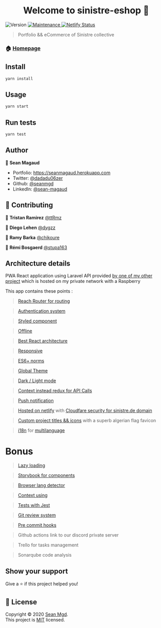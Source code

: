 <h1 align="center">Welcome to sinistre-eshop 👋</h1>
<p>
  <img alt="Version" src="https://img.shields.io/badge/version-1-blue.svg?cacheSeconds=2592000" />
  <a href="https://github.com/seanmgd/sinistre-eshop/graphs/commit-activity" target="_blank">
    <img alt="Maintenance" src="https://img.shields.io/badge/Maintained%3F-yes-green.svg" />
  </a>
  <a href="https://app.netlify.com/sites/sinistre/deploys"  target="_blank">
    <img alt="Netlify Status" src="https://api.netlify.com/api/v1/badges/dd407e5a-efa9-474c-b41c-1db2b18b66f9/deploy-status" />
  </a>
</p>

> Portfolio && eCommerce of Sinistre collective

### 🏠 [Homepage](https://sinistre.de)

## Install

```sh
yarn install
```

## Usage

```sh
yarn start
```

## Run tests

```sh
yarn test
```

## Author

👤 **Sean Magaud**

- Portfolio: https://seanmagaud.herokuapp.com
- Twitter: [@dadadu06zer](https://twitter.com/dadadu06zer)
- Github: [@seanmgd](https://github.com/seanmgd)
- LinkedIn: [@sean-magaud](https://linkedin.com/in/sean-magaud)

## 🤝 Contributing

👤 **Tristan Ramirez** [@ttRmz](https://github.com/ttRmz)

👤 **Diego Lehen** [@dygzz](https://github.com/Dygzz)

👤 **Ramy Barka** [@chikoure](https://github.com/chikoure)

👤 **Rémi Bosgaerd** [@stupa163](https://github.com/Stupa163)

## Architecture details

PWA React application using Laravel API provided [by one of my other project](https://github.com/seanmgd/ecommerceonlaravel) which is hosted on my private network with a Raspberry

This app contains these points :

> [Reach Router for routing](https://github.com/seanmgd/sinistre-eshop/blob/main/src/app/App.js)

> [Authentication system](https://github.com/seanmgd/sinistre-eshop/blob/main/src/server/auth/mutations.js)

> [Styled component](https://github.com/seanmgd/sinistre-eshop/tree/main/src/components/CardItem)

> [Offline](https://github.com/seanmgd/sinistre-eshop/pull/26/files)

> [Best React architecture](https://github.com/seanmgd/sinistre-eshop/tree/main/src)

> [Responsive](https://github.com/seanmgd/sinistre-eshop/blob/main/src/constants/devices.js)

> [ES6+ norms](https://github.com/seanmgd/sinistre-eshop/blob/main/src/services/artists/query.js)

> [Global Theme](https://github.com/seanmgd/sinistre-eshop/blob/main/src/services/artists/query.js)

> [Dark / Light mode](https://github.com/seanmgd/sinistre-eshop/blob/main/src/contexts/themeSwitcher.js)

> [Context instead redux for API Calls](https://github.com/seanmgd/sinistre-eshop/tree/main/src/services)

> [Push notification](https://github.com/seanmgd/sinistre-eshop/tree/main/src/services/firebase)

> [Hosted on netlify](https://sinistre.netlify.app/) with [Cloudfare security for sinistre.de domain](https://sinistre.de/)

> [Custom project titles && icons](https://github.com/seanmgd/sinistre-eshop/blob/main/public/manifest.json) with a superb algerian flag favicon

> [i18n](https://github.com/seanmgd/sinistre-eshop/blob/main/src/i18n.js) for [multilanguage](https://github.com/seanmgd/sinistre-eshop/tree/main/public/locales)

# Bonus

> [Lazy loading](https://github.com/seanmgd/sinistre-eshop/blob/main/src/app/App.js)

> [Storybook for components](https://github.com/seanmgd/sinistre-eshop/tree/main/src/components/CardItem)

> [Browser lang detector](https://github.com/seanmgd/sinistre-eshop/blob/main/src/i18n.js)

> [Context using](https://github.com/seanmgd/sinistre-eshop/tree/main/src/contexts)

> [Tests with Jest](https://github.com/seanmgd/sinistre-eshop/blob/main/src/components/Button/Button.test.js)

> [Git review system](https://github.com/seanmgd/sinistre-eshop/pulls?page=2&q=is%3Apr+is%3Aclosed)

> [Pre commit hooks](https://github.com/seanmgd/sinistre-eshop/blob/main/package.json)

> Github actions link to our discord private server

> Trello for tasks management

> Sonarqube code analysis

## Show your support

Give a ⭐️ if this project helped you!

## 📝 License

Copyright © 2020 [Sean Mgd](https://github.com/seanmgd).<br />
This project is [MIT](https://github.com/seanmgd/sinistre-eshop/blob/master/LICENSE) licensed.
